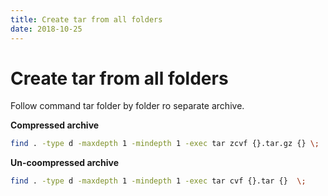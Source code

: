 ```yaml
---
title: Create tar from all folders
date: 2018-10-25
---
```



# Create tar from all folders


Follow command tar folder by folder ro separate archive.

**Compressed archive**

```bash
find . -type d -maxdepth 1 -mindepth 1 -exec tar zcvf {}.tar.gz {} \;
```

**Un-coompressed archive**

```bash
find . -type d -maxdepth 1 -mindepth 1 -exec tar cvf {}.tar {}  \;
```

